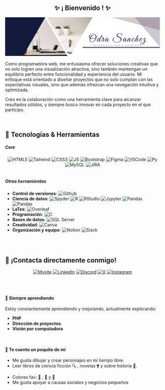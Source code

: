 <h2 align="center">✨ ¡ Bienvenido ! ✨</h2>

<img src="./resources/OdraSanchez_DevWeb.png" alt="Odra Sanchez - Dev web and software" />

<p aling="justify">Como programadora web, me entusiasma ofrecer soluciones creativas que no solo logren una visualización atractiva, sino también mantengan un equilibrio perfecto entre funcionalidad y experiencia del usuario. Mi enfoque está orientado a diseñar proyectos que no solo cumplan con las expectativas visuales, sino que además ofrezcan una navegación intuitiva y optimizada.</p>
<p aling="justify">Creo en la colaboración como una herramienta clave para alcanzar resultados sólidos, y siempre busco innovar en cada proyecto en el que participo. </p>

<br>

## 🚀 Tecnologías & Herramientas

<h5 aling="center">Core</h5>
<div align="center" style="display: inline_block">
<img alt ="HTML5" aling=center width=60 height=60 src="https://cdn.jsdelivr.net/gh/devicons/devicon/icons/html5/html5-plain-wordmark.svg" />
<img  alt ="Tailwind" aling=center width=60 height=60 src="https://cdn.jsdelivr.net/gh/devicons/devicon@latest/icons/tailwindcss/tailwindcss-original.svg" />
<img alt ="CSS3" aling=center width=60 height=60 src="https://cdn.jsdelivr.net/gh/devicons/devicon/icons/css3/css3-plain-wordmark.svg" />  
<img  alt ="JS" aling=center width=60 height=60 src="https://cdn.jsdelivr.net/gh/devicons/devicon@latest/icons/javascript/javascript-original.svg" />
<img alt ="Bootstrap" aling=center width=60 height=60 src="https://cdn.jsdelivr.net/gh/devicons/devicon@latest/icons/bootstrap/bootstrap-original-wordmark.svg" />  
<img alt ="Figma" aling=center width=60 height=60 src="https://cdn.jsdelivr.net/gh/devicons/devicon@latest/icons/figma/figma-original.svg" />
<img  alt ="VSCode" aling=center width=60 height=60 src="https://cdn.jsdelivr.net/gh/devicons/devicon@latest/icons/vscode/vscode-original.svg" />
<img alt ="Py" aling=center width=60 height=60 src="https://cdn.jsdelivr.net/gh/devicons/devicon/icons/python/python-original-wordmark.svg" />   
<img alt ="MySQL" aling=center width=60 height=60 src="https://cdn.jsdelivr.net/gh/devicons/devicon/icons/mysql/mysql-plain-wordmark.svg" />
<img alt ="JIRA" aling=center width=60 height=60 src="https://cdn.jsdelivr.net/gh/devicons/devicon@latest/icons/jira/jira-original.svg" />

</div>
<br>
<h5 aling="center">Otras herramientas</h5>

- **Control de versiones**: <img alt ="Github" src="https://img.shields.io/badge/Github-141a3c?style=flat-square&logo=github&logoColor=white" />
- **Ciencia de datos**: <img alt ="Spyder" src="https://img.shields.io/badge/Spyder-141a3c?style=flat-square&logo=spyderide&logoColor=white" /> <img alt ="R" src="https://img.shields.io/badge/R-141a3c?style=flat-square&logo=R&logoColor=white"/> <img alt ="RStudio" src="https://img.shields.io/badge/R_Studio-141a3c?style=flat-square&logo=RStudio&logoColor=white"/> <img alt ="Jypyter" src="https://img.shields.io/badge/Jupyter-141a3c?style=flat-square&logo=jupyter&logoColor=white"/> <img alt ="Pandas" src="https://img.shields.io/badge/Pandas-141a3c?style=flat-square&logo=pandas&logoColor=white"/> <img alt ="Pandas" src="https://img.shields.io/badge/Kaggle-141a3c?style=flat-square&logo=kaggle&logoColor=white"/>
- **LaTex**: <img alt ="Overleaf" src="https://img.shields.io/badge/Overleaf-141a3c?style=flat-square&logo=Overleaf&logoColor=white"/>
- **Programación**: <img alt ="C" src="https://img.shields.io/badge/C-141a3c?style=flat-square&logo=c&logoColor=white"/>
- **Bases de datos**: <img alt ="SQL Server" src="https://img.shields.io/badge/SQL_Server-141a3c?style=flat-square&logo=microsoft-sql-server&logoColor=white"/>
- **Creatividad**: <img alt ="Canva" src="https://img.shields.io/badge/Canva-141a3c?style=flat-square&logo=canva&logoColor=white"/>
- **Organización y equipo**: <img alt ="Notion" src="https://img.shields.io/badge/Notion-141a3c?style=flat-square&logo=notion&logoColor=white"/> <img alt ="Slack" src="https://img.shields.io/badge/Slack-141a3c?style=flat-square&logo=slack&logoColor=white"/>

<br>

<!--
## 🎯 Proyectos Destacados

1. **[Nombre del Proyecto 1](enlace al proyecto)**  
   Descripción breve del proyecto y tecnologías usadas.
   - Stack: **React**, **Node.js**, **MongoDB**
   - Enlace: [Sitio Web](enlace)

2. **[Nombre del Proyecto 2](enlace al proyecto)**  
   Descripción breve del proyecto y su propósito.
   - Stack: **Next.js**, **Tailwind CSS**, **API REST**
   - Enlace: [Sitio Web](enlace)
-->

<br>

##  💬 ¡Contacta directamente conmigo!
<div align="center" style="display: inline_block">

<a href="https://odrasanchezdev.super.site/"> ![Mysite](https://img.shields.io/badge/website-000000?style=for-the-badge&logo=About.me&logoColor=white)</a>
 <a href="https://www.linkedin.com/in/odrasanchez/">![LinkedIn](https://img.shields.io/badge/-LinkedIn-0077B5?style=for-the-badge&logo=linkedin&logoColor=white)</a>
 <a href="https://discord.gg/JPE42a2R">![Discord](https://img.shields.io/badge/Discord-7289DA?style=for-the-badge&logo=discord&logoColor=white)</a>
<a href="https://x.com/0dra_S0?t=AtS7ZVfs93jllBZ3RxVGQA&s=09"> ![X](https://img.shields.io/badge/-X-000000?style=for-the-badge&logo=x&logoColor=white)</a>
<a href="https://www.instagram.com/odrasanchezdev/">![Instagram](https://img.shields.io/badge/-Instagram-E4405F?style=for-the-badge&logo=instagram&logoColor=white)</a>

</div>

<br>
<br>

#### 🌱 Siempre aprendiendo
Estoy constantemente aprendiendo y mejorando, actualmente explorando:
- **PHP**
- **Dirección de proyectos**.
- **Visión por computadora**
<br>

####  🎨 Te cuento un poquito de mi
- Me gusta dibujar y crear personajes en mi tiempo libre.
- Leer libros de ciencia ficción 🔍 , novelas ❣️ y sobre historia 🦕.
<!-- - Apasionada de la música (Te comparto una lista de mi música fav: <a href=""> ![Mysite](https://img.shields.io/badge/YouTube-FF0000?style=flat-square&logo=youtube&logoColor=white)</a>) -->
- Colores fav: 💜 , 🖤 y 💙
- Me gusta apoyar a causas sociales y negocios pequeños
